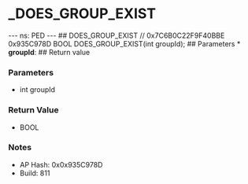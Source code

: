 # _DOES_GROUP_EXIST

--- ns: PED --- ## DOES_GROUP_EXIST  // 0x7C6B0C22F9F40BBE 0x935C978D BOOL DOES_GROUP_EXIST(int groupId);   ## Parameters * **groupId**:  ## Return value

### Parameters
* int groupId

### Return Value
* BOOL

### Notes
* AP Hash: 0x0x935C978D
* Build: 811

